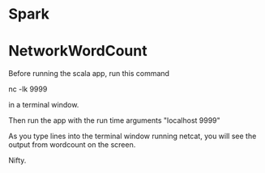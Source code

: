 Spark
=====


NetworkWordCount
================

Before running the scala app, run this command

nc -lk 9999

in a terminal window.

Then run the app with the run time arguments "localhost 9999"

As you type lines into the terminal window running netcat, you will see the output from wordcount on the screen.

Nifty.
